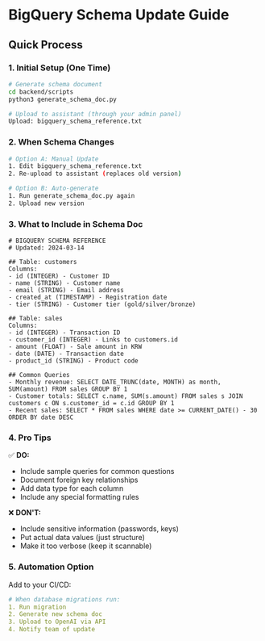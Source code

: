 # BigQuery Schema Update Guide

## Quick Process

### 1. Initial Setup (One Time)
```bash
# Generate schema document
cd backend/scripts
python3 generate_schema_doc.py

# Upload to assistant (through your admin panel)
Upload: bigquery_schema_reference.txt
```

### 2. When Schema Changes
```bash
# Option A: Manual Update
1. Edit bigquery_schema_reference.txt
2. Re-upload to assistant (replaces old version)

# Option B: Auto-generate
1. Run generate_schema_doc.py again
2. Upload new version
```

### 3. What to Include in Schema Doc

```text
# BIGQUERY SCHEMA REFERENCE
# Updated: 2024-03-14

## Table: customers
Columns:
- id (INTEGER) - Customer ID
- name (STRING) - Customer name  
- email (STRING) - Email address
- created_at (TIMESTAMP) - Registration date
- tier (STRING) - Customer tier (gold/silver/bronze)

## Table: sales  
Columns:
- id (INTEGER) - Transaction ID
- customer_id (INTEGER) - Links to customers.id
- amount (FLOAT) - Sale amount in KRW
- date (DATE) - Transaction date
- product_id (STRING) - Product code

## Common Queries
- Monthly revenue: SELECT DATE_TRUNC(date, MONTH) as month, SUM(amount) FROM sales GROUP BY 1
- Customer totals: SELECT c.name, SUM(s.amount) FROM sales s JOIN customers c ON s.customer_id = c.id GROUP BY 1
- Recent sales: SELECT * FROM sales WHERE date >= CURRENT_DATE() - 30 ORDER BY date DESC
```

### 4. Pro Tips

✅ **DO:**
- Include sample queries for common questions
- Document foreign key relationships
- Add data type for each column
- Include any special formatting rules

❌ **DON'T:**
- Include sensitive information (passwords, keys)
- Put actual data values (just structure)
- Make it too verbose (keep it scannable)

### 5. Automation Option

Add to your CI/CD:
```yaml
# When database migrations run:
1. Run migration
2. Generate new schema doc
3. Upload to OpenAI via API
4. Notify team of update
```